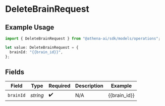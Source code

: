 # DeleteBrainRequest

## Example Usage

```typescript
import { DeleteBrainRequest } from "@athena-ai/sdk/models/operations";

let value: DeleteBrainRequest = {
  brainId: "{{brain_id}}",
};
```

## Fields

| Field              | Type               | Required           | Description        | Example            |
| ------------------ | ------------------ | ------------------ | ------------------ | ------------------ |
| `brainId`          | *string*           | :heavy_check_mark: | N/A                | {{brain_id}}       |